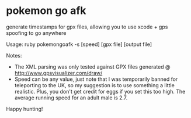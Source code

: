 # pokemon go afk
generate timestamps for gpx files, allowing you to use xcode + gps spoofing to go anywhere

Usage:
ruby pokemongoafk -s [speed] [gpx file] [output file]

Notes:
- The XML parsing was only tested against GPX files generated @ http://www.gpsvisualizer.com/draw/
- Speed can be any value, just note that I was temporarily banned for teleporting to the UK, so my suggestion is to use something a little realistic. Plus, you don't get credit for eggs if you set this too high. The average running speed for an adult male is 2.7.

Happy hunting!
